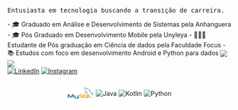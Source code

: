 <p> <samp> Entusiasta em tecnologia buscando a transição de carreira. </p> 
- 🎓 Graduado em Análise e Desenvolvimento de Sistemas pela Anhanguera
- 🎓 Pós Graduado em Desenvolvimento Mobile pela Unyleya
- 👩🏻‍🎓 Estudante de Pós graduação em Ciência de dados pela Faculdade Focus
- 📚 Estudos com foco em desenvolvimento Android e Python para dados
<a href="https://github.com/oliverborba">
  <img height="180em" align="center"  src="https://github-readme-stats.vercel.app/api?username=oliverborba&count_private=true&show_icons=true&theme=omni&hide_border=true&include_all_commits=true&layout=compact&)" />
</a>
<a href="https://github.com/oliverborba">
  <img height="180em" align="center" src="https://github-readme-stats.vercel.app/api/top-langs/?username=oliverborba&langs_count=8&layout=compact&theme=omni&hide_border=true&include_all_commits=true&count_private=true&)" />
</a>
<br>
<a href="https://www.linkedin.com/in/lucas-oliveira-de-borba-69074b50/" target="_blank"><img src="https://img.shields.io/badge/LinkedIn-%230077B5.svg?&style=flat-square&logo=linkedin&logoColor=white" alt="LinkedIn"></a> <a href="https://www.instagram.com/oliverborba/" target="_blank"><img src="https://img.shields.io/badge/Instagram-%23E4405F.svg?&style=flat-square&logo=instagram&logoColor=white" alt="Instagram"></a>
  
  <div align="center" valign="top"><br>
  <img align="center" alt="MySql" height="50" width="60" src="https://raw.githubusercontent.com/devicons/devicon/master/icons/mysql/mysql-original-wordmark.svg" />
  <img align="center" alt="Java" height="40" width="50"src="https://cdn.jsdelivr.net/gh/devicons/devicon/icons/java/java-original.svg" />
  <img align="center" alt="Kotlin" height="30" width="40" src="https://www.vectorlogo.zone/logos/kotlinlang/kotlinlang-icon.svg">
  <img align="center" alt="Python" height="40" width="40" src="https://raw.githubusercontent.com/devicons/devicon/master/icons/python/python-original.svg>  
  <img align="center" alt="Python" height="40" width="40" src="https://raw.githubusercontent.com/devicons/devicon/master/icons/python/python-original.svg">  
  </div><br>
<div align="center">
